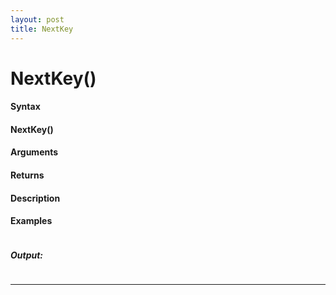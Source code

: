 ```yaml
---
layout: post
title: NextKey
---
```


# NextKey()


#### Syntax

#### NextKey()

#### Arguments

#### Returns

#### Description

#### Examples

```

```

##### Output:

```

```

---